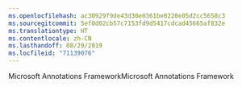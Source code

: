 ```yaml
---
ms.openlocfilehash: ac30929f9de43d30e0361be0220e05d2cc5658c3
ms.sourcegitcommit: 5ef0d02cb57c7153fd9d5417cdcad45665af832e
ms.translationtype: HT
ms.contentlocale: zh-CN
ms.lasthandoff: 08/29/2019
ms.locfileid: "71139076"
---
```

<span data-ttu-id="f2fa9-101">Microsoft Annotations Framework</span><span class="sxs-lookup"><span data-stu-id="f2fa9-101">Microsoft Annotations Framework</span></span>